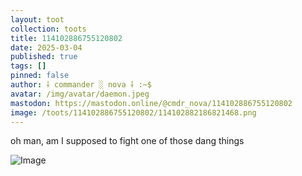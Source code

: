 ```yaml
---
layout: toot
collection: toots
title: 114102886755120802
date: 2025-03-04
published: true
tags: []
pinned: false
author: ⸸ commander ░ nova ⸸ :~$
avatar: /img/avatar/daemon.jpeg
mastodon: https://mastodon.online/@cmdr_nova/114102886755120802
image: /toots/114102886755120802/114102882186821468.png
---
```


oh man, am I supposed to fight one of those dang things

<img src="/toots/114102886755120802/114102882186821468.png" alt="Image">
